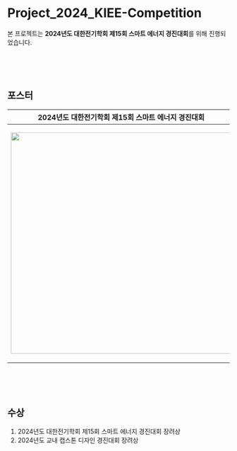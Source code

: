 # Project_2024_KIEE-Competition

  본 프로젝트는 **2024년도 대한전기학회 제15회 스마트 에너지 경진대회**를 위해 진행되었습니다.

<br>
<br>
<br>

## 포스터
| 2024년도 대한전기학회 제15회 스마트 에너지 경진대회 | 2024년도 교내 캡스톤 디자인 경진대회 |
| -------------------------------------------------------- | ----------------------------------- |
| <p align="center"> <img height="500" src="https://github.com/user-attachments/assets/0c3f2af6-a838-4462-9ae5-0cac8bc68749" /> </p> | <p align="center"> <img height="500" src="https://github.com/user-attachments/assets/e7a0385b-4b73-436a-8fbc-01c561ebb637" /> </p> |
<br>
<br>
<br>

## 수상
1. 2024년도 대한전기학회 제15회 스마트 에너지 경진대회 장려상
2. 2024년도 교내 캡스톤 디자인 경진대회 장려상
